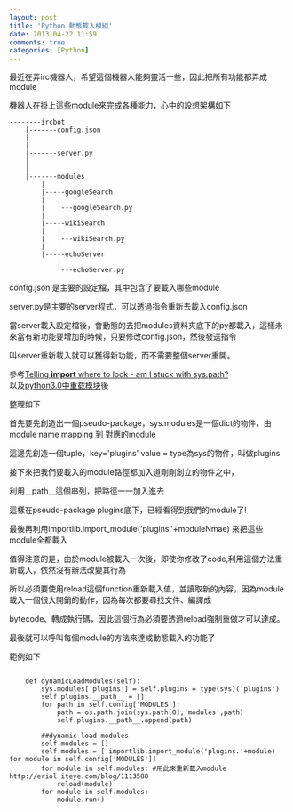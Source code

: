 ```yaml
---
layout: post
title: 'Python 動態載入模組'
date: 2013-04-22 11:59
comments: true
categories: [Python]
---
```




最近在弄irc機器人，希望這個機器人能夠靈活一些，因此把所有功能都弄成module

機器人在掛上這些module來完成各種能力，心中的設想架構如下

	--------ircbot
		|-------config.json
		|
		|
		|-------server.py
		|	
		|
		|-------modules
			|
			|-----googleSearch
			|   |
			|   |---googleSearch.py
			|   
			|-----wikiSearch
			|   |
			|	|---wikiSearch.py
			|   
			|-----echoServer
				|
			    |---echoServer.py

<!--more-->

config.json 是主要的設定檔，其中包含了要載入哪些module

server.py是主要的server程式，可以透過指令重新去載入config.json

當server載入設定檔後，會動態的去把modules資料夾底下的py都載入，這樣未來當有新功能要增加的時候，只要修改config.json，然後發送指令

叫server重新載入就可以獲得新功能，而不需要整個server重開。

參考[Telling __import__ where to look - am I stuck with sys.path?](http://stackoverflow.com/questions/7218673/telling-import-where-to-look-am-i-stuck-with-sys-path)  
以及[python3.0中重载模块](http://eriol.iteye.com/blog/1113588)後  

整理如下

首先要先創造出一個pseudo-package，sys.modules是一個dict的物件，由module name mapping 到 對應的module

這邊先創造一個tuple，key='plugins' value = type為sys的物件，叫做plugins

接下來把我們要載入的module路徑都加入道剛剛創立的物件之中，

利用__path__這個串列，把路徑一一加入進去

這樣在pseudo-package  plugins底下，已經看得到我們的module了!

最後再利用importlib.import_module('plugins.'+moduleNmae) 來把這些module全都載入

值得注意的是，由於module被載入一次後，即使你修改了code,利用這個方法重新載入，依然沒有辦法改變其行為

所以必須要使用reload這個function重新載入值，並讀取新的內容，因為module載入一個很大開銷的動作，因為每次都要尋找文件、編譯成

bytecode、轉成執行碼，因此這個行為必須要透過reload強制重做才可以達成。

最後就可以呼叫每個module的方法來達成動態載入的功能了

範例如下

``` 

    def dynamicLoadModules(self):
        sys.modules['plugins'] = self.plugins = type(sys)('plugins')
        self.plugins.__path__ = []
        for path in self.config['MODULES']:
            path = os.path.join(sys.path[0],'modules',path)
            self.plugins.__path__.append(path)
       
 		##dynamic load modules
        self.modules = []
        self.modules = [ importlib.import_module('plugins.'+module) for module in self.config['MODULES']]
        for module in self.modules: #用此來重新載入module http://eriol.iteye.com/blog/1113588
            reload(module)
		for module in self.modules:
			module.run()

```

